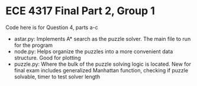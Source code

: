 # ECE 4317 Final Part 2, Group 1
Code here is for Question 4, parts a-c

* astar.py: Implements A* search as the puzzle solver. The main file to run for the program
* node.py: Helps organize the puzzles into a more convenient data structure. Good for plotting
* puzzle.py: Where the bulk of the puzzle solving logic is located. New for final exam includes generalized Manhattan function, checking if puzzle solvable, timer to test solver length
